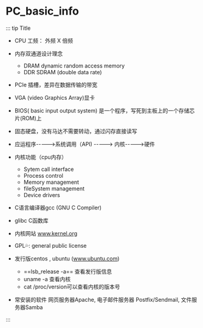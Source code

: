 # PC_basic_info


::: tip Title
- CPU 工频： 外频 X 倍频
- 内存双通道设计理念
    - DRAM  dynamic random access memory
    - DDR SDRAM  (double data rate)
- PCIe 插槽，差异在数据传输的带宽
- VGA (video Graphics Array)显卡
- BIOS( basic input output system) 是一个程序，写死到主板上的一个存储芯片(ROM)上
- 固态硬盘，没有马达不需要转动，通过闪存直接读写
- 应运程序----->系统调用（API) -----> 内核----->硬件
- 内核功能（cpu内存）
    - Sytem call interface
    - Process control
    - Memory management
    - fileSystem management
    - Device drivers

-  C语言编译器gcc (GNU C  Compiler)
-  glibc  C函数库
- 内核网站 www.kernel.org
- GPL💦: general public license
- 发行版centos , ubuntu (www.ubuntu.com)
    - ==lsb_release -a==   查看发行版信息
    -  uname -a 查看内核
    - cat /proc/version可以查看内核的版本号
- 常安装的软件 网页服务器Apache, 电子邮件服务器 Postfix/Sendmail, 文件服务器Samba  

:::

